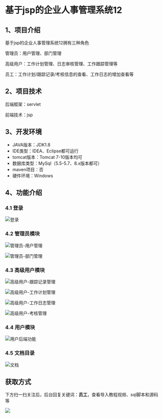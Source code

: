 # 基于jsp的企业人事管理系统12



## 1、项目介绍

基于jsp的企业人事管理系统12拥有三种角色

管理员：用户管理、部门管理

高级用户：工作计划管理、日志审核管理、工作跟踪管理等

员工：工作计划/跟踪记录/考核信息的查看、工作日志的增加查看等


## 2、项目技术

后端框架：servlet

前端技术：jsp

## 3、开发环境

- JAVA版本：JDK1.8
- IDE类型：IDEA、Eclipse都可运行
- tomcat版本：Tomcat 7-10版本均可
- 数据库类型：MySql（5.5-5.7、8.x版本都可） 
- maven项目：否
- 硬件环境：Windows


## 4、功能介绍

### 4.1 登录

![登录](https://www.codeshop.fun/Typora-Images/202311152209691.jpg)


### 4.2 管理员模块

![管理员-用户管理](https://www.codeshop.fun/Typora-Images/202311152209417.jpg)

![管理员-部门管理](https://www.codeshop.fun/Typora-Images/202311152209426.jpg)

### 4.3 高级用户模块

![高级用户-跟踪记录管理](https://www.codeshop.fun/Typora-Images/202311152209228.jpg)

![高级用户-工作计划管理](https://www.codeshop.fun/Typora-Images/202311152209262.jpg)

![高级用户-工作日志管理](https://www.codeshop.fun/Typora-Images/202311152209248.jpg)

![高级用户-考核管理](https://www.codeshop.fun/Typora-Images/202311152209273.jpg)

### 4.4 用户模块

![用户后端功能](https://www.codeshop.fun/Typora-Images/202311152209119.jpg)

### 4.5 文档目录

![文档](https://www.codeshop.fun/Typora-Images/202311152209171.jpg)



## 获取方式

下方扫一扫关注后，后台回复关键词：**员工**，查看导入教程视频、sql脚本和源码等

 ![](https://www.codeshop.fun/Typora-Images/202205281253739.png)
